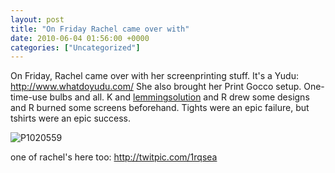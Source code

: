```yaml
---
layout: post
title: "On Friday Rachel came over with"
date: 2010-06-04 01:56:00 +0000
categories: ["Uncategorized"]
---
```


On Friday, Rachel came over with her screenprinting stuff. It's a Yudu: http://www.whatdoyudu.com/  She also brought her Print Gocco setup. One-time-use bulbs and all.
K and [lemmingsolution](http://lemmingsolution.livejournal.com/) and R drew some designs and R burned some screens beforehand. 
Tights were an epic failure, but tshirts were an epic success. 

![P1020559](http://farm5.static.flickr.com/4031/4649367047_5bc9734485.jpg) 

one of rachel's here too: http://twitpic.com/1rqsea